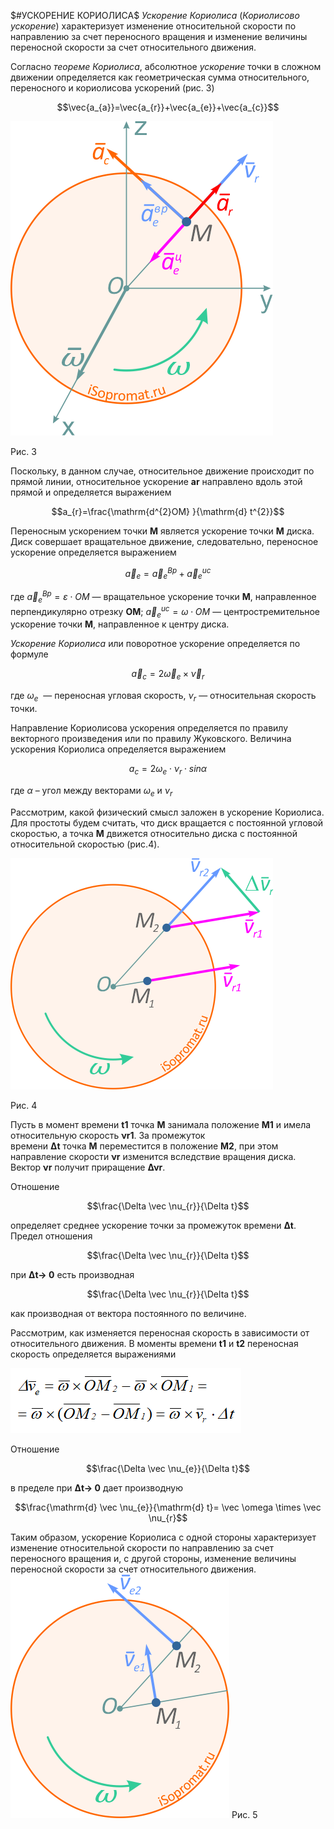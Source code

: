 $#УСКОРЕНИЕ КОРИОЛИСА$
_Ускорение Кориолиса_ (_Кориолисово ускорение_) характеризует изменение относительной скорости по направлению за счет переносного вращения и изменение величины переносной скорости за счет относительного движения.

Согласно _теореме Кориолиса_, абсолютное _ускорение_ точки в сложном движении определяется как геометрическая сумма относительного, переносного и кориолисова ускорений 
(рис. 3)

$$\vec{a_{a}}=\vec{a_{r}}+\vec{a_{e}}+\vec{a_{c}}$$

![](Image/uskorenie-koriolisa-1.png)

Рис. 3

Поскольку, в данном случае, относительное движение происходит по прямой линии, относительное ускорение **ar** направлено вдоль этой прямой и определяется выражением

$$a_{r}=\frac{\mathrm{d^{2}OM} }{\mathrm{d} t^{2}}$$

Переносным ускорением точки **M** является ускорение точки **M** диска. Диск совершает вращательное движение, следовательно, переносное ускорение определяется выражением

$$\vec a_{e}=\vec a_{e}^{Bp}+\vec a_{e}^{uc}$$

где $\vec a_{e}^{Bp}= \varepsilon \cdot OM$ — вращательное ускорение точки **M**, направленное перпендикулярно отрезку **OM**;
$\vec a_{e}^{uc}= \omega \cdot OM$ — центростремительное ускорение точки **M**, направленное к центру диска.

_Ускорение Кориолиса_ или поворотное ускорение определяется по формуле

$$\vec a_{c}= 2 \vec \omega _{e}\times \vec \nu _{r}$$

где $\omega _{e}$  — переносная угловая скорость, $\nu _{r}$ — относительная скорость точки.

Направление Кориолисова ускорения определяется по правилу векторного произведения или по правилу Жуковского.
Величина ускорения Кориолиса определяется выражением

$$a_{c}=2\omega _{e}\cdot \nu _{r}\cdot sin\alpha $$

где $\alpha$ – угол между векторами $\omega _{e}$ и $\nu _{r}$

Рассмотрим, какой физический смысл заложен в ускорение Кориолиса. Для простоты будем считать, что диск вращается с постоянной угловой скоростью, а точка **M** движется относительно диска с постоянной относительной скоростью (рис.4).

![](Image/uskorenie-koriolisa-2.png)

Рис. 4

Пусть в момент времени **t1** точка **M** занимала положение **M1** и имела относительную скорость **νr1**. За промежуток времени **Δt** точка **M** переместится в положение **M2**, при этом направление скорости **νr** изменится вследствие вращения диска. Вектор **νr** получит приращение **Δνr**.

Отношение

$$\frac{\Delta \vec \nu_{r}}{\Delta t}$$

определяет среднее ускорение точки за промежуток времени **Δt**. Предел отношения

$$\frac{\Delta \vec \nu_{r}}{\Delta t}$$

при **Δt→ 0** есть производная

$$\frac{\Delta \vec \nu_{r}}{\Delta t}$$

как производная от вектора постоянного по величине.

Рассмотрим, как изменяется переносная скорость в зависимости от относительного движения. В моменты времени **t1** и **t2** переносная скорость определяется выражениями

![](Image/koriolisovo-uskorenie-10.png)

Отношение

$$\frac{\Delta \vec \nu_{e}}{\Delta t}$$

в пределе при **Δt→ 0** дает производную

$$\frac{\mathrm{d} \vec \nu_{e}}{\mathrm{d} t}= \vec \omega \times \vec \nu_{r}$$

Таким образом, ускорение Кориолиса с одной стороны характеризует изменение относительной скорости по направлению за счет переносного вращения и, с другой стороны, изменение величины переносной скорости за счет относительного движения.
![](Image/uskorenie-koriolisa-3.png)
Рис. 5
